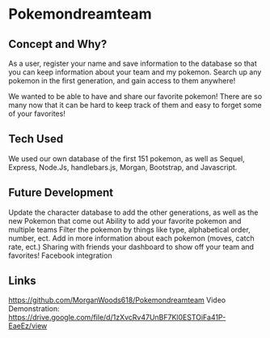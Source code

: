 # Pokemondreamteam
## Concept and Why?
As a user, register your name and save information to the database so that you can keep information about your team and my pokemon. Search up any pokemon in the first generation, and gain access to them anywhere! 

We wanted to be able to have and share our favorite pokemon! There are so many now that it can be hard to keep track of them and easy to forget some of your favorites!

## Tech Used
We used our own database of the first 151 pokemon, as well as Sequel, Express, Node.Js, handlebars.js, Morgan, Bootstrap, and Javascript.
## Future Development
Update the character database to add the other generations, as well as the new Pokemon that come out 
Ability to add your favorite pokemon and multiple teams
Filter the pokemon by things like type, alphabetical order, number, ect.
Add in more information about each pokemon (moves, catch rate, ect.)
Sharing with friends your dashboard to show off your team and favorites!
Facebook integration

## Links
https://github.com/MorganWoods618/Pokemondreamteam
Video Demonstration:
https://drive.google.com/file/d/1zXvcRv47UnBF7Kl0ESTOiFa41P-EaeEz/view
